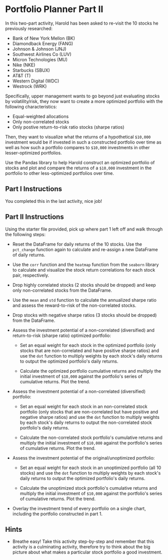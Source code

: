 # Portfolio Planner Part II

In this two-part activity, Harold has been asked to re-visit the 10 stocks he previously researched: 

* Bank of New York Mellon (BK)
* Diamondback Energy (FANG)
* Johnson & Johnson (JNJ)
* Southwest Airlines Co (LUV)
* Micron Technologies (MU)
* Nike (NKE)
* Starbucks (SBUX)
* AT&T (T)
* Western Digital (WDC)
* Westrock (WRK) 

Specifically, upper management wants to go beyond just evaluating stocks by volatility/risk, they now want to create a more optimized portfolio with the following characteristics:

* Equal-weighted allocations
* Only non-correlated stocks
* Only postive return-to-risk ratio stocks (sharpe ratios)

Then, they want to visualize what the returns of a hypothetical `$10,000` investment would be if invested in such a constructed portfolio over time as well as how such a portfolio compares to `$10,000` investments in other lesser-optimized portfolios. 

Use the Pandas library to help Harold construct an optimized portfolio of stocks and plot and compare the returns of a `$10,000` investment in the portfolio to other less-optimized portfolios over time.

## Part I Instructions

You completed this in the last activity, nice job!

## Part II Instructions

Using the starter file provided, pick up where part 1 left off and walk through the following steps:

  * Reset the DataFrame for daily returns of the 10 stocks. Use the `pct_change` function again to calculate and re-assign a new DataFrame of daily returns.

  * Use the `corr` function and the `heatmap` function from the `seaborn` library to calculate and visualize the stock return correlations for each stock pair, respectively.

  * Drop highly correlated stocks (2 stocks should be dropped) and keep only non-correlated stocks from the DataFrame.

  * Use the `mean` and `std` function to calculate the annualized sharpe ratio and assess the reward-to-risk of the non-correlated stocks.

  * Drop stocks with negative sharpe ratios (3 stocks should be dropped) from the DataFrame.

  * Assess the investment potential of a non-correlated (diversified) and return-to-risk (sharpe ratio) optimized portfolio:

    * Set an equal weight for each stock in the optimized portfolio (only stocks that are non-correlated and have positive sharpe ratios) and use the `dot` function to multiply weights by each stock's daily returns to output the optimized portfolio's daily returns.

    * Calculate the optimized portfolio cumulative returns and multiply the initial investment of `$10,000` against the portfolio's series of cumulative returns. Plot the trend.

  * Assess the investment potential of a non-correlated (diversified) portfolio:

    * Set an equal weight for each stock in an non-correlated stock portfolio (only stocks that are non-correlated but have positive and negative sharpe ratios) and use the `dot` function to multiply weights by each stock's daily returns to output the non-correlated stock portfolio's daily returns.

    * Calculate the non-correlated stock portfolio's cumulative returns and multiply the initial investment of `$10,000` against the portfolio's series of cumulative returns. Plot the trend.

  * Assess the investment potential of the original/unoptimized portfolio:

    * Set an equal weight for each stock in an unoptimized portfolio (all 10 stocks) and use the `dot` function to multiply weights by each stock's daily returns to output the optimized portfolio's daily returns.

    * Calculate the unoptimized stock portfolio's cumulative returns and multiply the initial investment of `$10,000` against the portfolio's series of cumulative returns. Plot the trend.

  * Overlay the investment trend of every portfolio on a single chart, including the portfolio constructed in part 1.

## Hints

* Breathe easy! Take this activity step-by-step and remember that this activity is a culminating activity, therefore try to think about the big picture about what makes a particular stock portfolio a good investment.